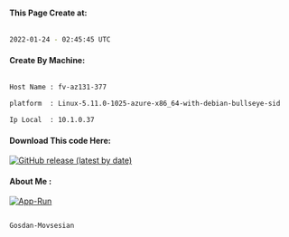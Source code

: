 
   
#### This Page Create at:

```bash

2022-01-24 - 02:45:45 UTC

```

#### Create By Machine:

```bash

Host Name : fv-az131-377

platform  : Linux-5.11.0-1025-azure-x86_64-with-debian-bullseye-sid

Ip Local  : 10.1.0.37

```
#### Download This code Here:

[![GitHub release (latest by date)](https://img.shields.io/github/v/release/Gosdan-Movsesian/Gosdan?style=for-the-badge&label=Download)](https://github.com/Gosdan-Movsesian/Gosdan/releases) 

</p> 

#### About Me :

[![App-Run](https://github.com/Gosdan-Movsesian/Gosdan/actions/workflows/App-Run.yml/badge.svg)](https://github.com/Gosdan-Movsesian/Gosdan/actions/workflows/App-Run.yml)

```bash

Gosdan-Movsesian

```

